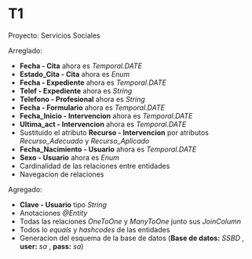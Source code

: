 # T1
Proyecto: Servicios Sociales 


Arreglado:

- **Fecha - Cita** ahora es *Temporal.DATE*
- **Estado_Cita - Cita** ahora es *Enum*
- **Fecha - Expediente** ahora es *Temporal.DATE*
- **Telef - Expediente** ahora es *String*
- **Telefono - Profesional** ahora es *String*
- **Fecha - Formulario** ahora es *Temporal.DATE*
- **Fecha_Inicio - Intervencion** ahora es *Temporal.DATE*
- **Ultima_act - Intervencion** ahora es *Temporal.DATE*
- Sustituido el atributo **Recurso - Intervencion** por atributos *Recurso_Adecuado* y *Recurso_Aplicado*
- **Fecha_Nacimiento - Usuario** ahora es *Temporal.DATE*
- **Sexo - Usuario** ahora es *Enum*
- Cardinalidad de las relaciones entre entidades
- Navegacion de relaciones

Agregado:
- **Clave - Usuario** tipo *String*
- Anotaciones *@Entity*
- Todas las relaciones *OneToOne* y *ManyToOne* junto sus *JoinColumn*
- Todos lo *equals* y *hashcodes* de las entidades
- Generacion del esquema de la base de datos (**Base de datos:** *SSBD* , **user:** *sa* , **pass:** *sa*)

